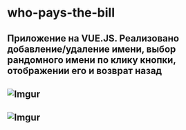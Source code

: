 # who-pays-the-bill
## Приложение на VUE.JS. Реализовано добавление/удаление имени, выбор рандомного имени по клику кнопки, отображении его и возврат назад
## ![Imgur](https://i.imgur.com/YJZYrB0.png)
## ![Imgur](https://i.imgur.com/0KAd7pv.png)
